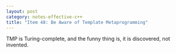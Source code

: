 ```yaml
---
layout: post
category: notes-effective-c++
title: "Item 48: Be Aware of Template Metaprogramming"
---
```


TMP is Turing-complete, and the funny thing is, it is discovered, not invented.
